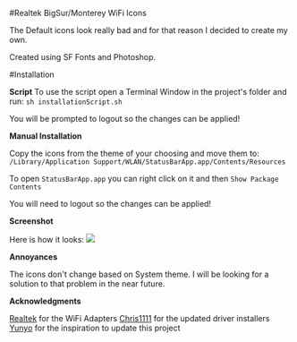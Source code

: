 #Realtek BigSur/Monterey WiFi Icons

The Default icons look really bad and for that reason I decided to create my own.

Created using SF Fonts and Photoshop.

#Installation

**Script**
To use the script open a Terminal Window in the project's folder and run:
`sh installationScript.sh`

You will be prompted to logout so the changes can be applied!


**Manual Installation**

Copy the icons from the theme of your choosing and move them to:
`/Library/Application Support/WLAN/StatusBarApp.app/Contents/Resources`

To open `StatusBarApp.app` you can right click on it and then `Show Package Contents`

You will need to logout so the changes can be applied!

**Screenshot**

Here is how it looks:
![](https://imgur.com/GmvS6vs)

**Annoyances**

The icons don't change based on System theme.
I will be looking for a solution to that problem in the near future. 

**Acknowledgments**

[Realtek](https://www.realtek.com/en) for the WiFi Adapters
[Chris1111](https://github.com/chris1111) for the updated driver installers
[Yunyo](https://github.com/yunyu) for the inspiration to update this project
